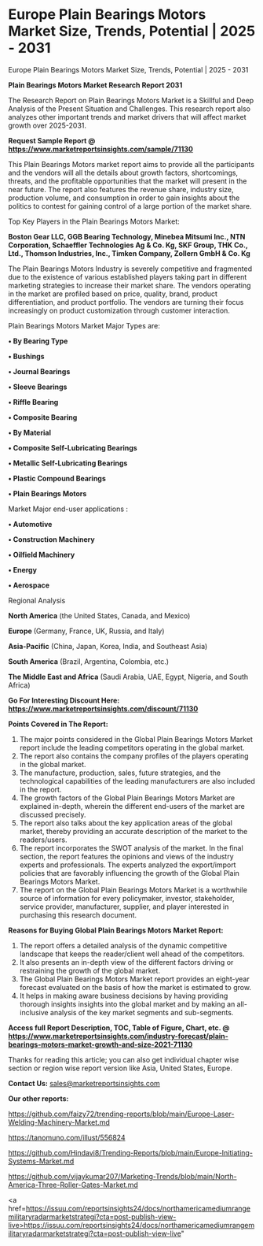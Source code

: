 # Europe Plain Bearings Motors Market Size, Trends, Potential | 2025 - 2031
Europe Plain Bearings Motors Market Size, Trends, Potential | 2025 - 2031

<strong>Plain Bearings Motors Market Research Report 2031</strong>

The Research Report on Plain Bearings Motors Market is a Skillful and Deep Analysis of the Present Situation and Challenges. This research report also analyzes other important trends and market drivers that will affect market growth over 2025-2031.

<strong>Request Sample Report @ <a href=https://www.marketreportsinsights.com/sample/71130>https://www.marketreportsinsights.com/sample/71130</a></strong>

This Plain Bearings Motors market report aims to provide all the participants and the vendors will all the details about growth factors, shortcomings, threats, and the profitable opportunities that the market will present in the near future. The report also features the revenue share, industry size, production volume, and consumption in order to gain insights about the politics to contest for gaining control of a large portion of the market share.

Top Key Players in the Plain Bearings Motors Market:

<strong>Boston Gear LLC, GGB Bearing Technology, Minebea Mitsumi Inc., NTN Corporation, Schaeffler Technologies Ag & Co. Kg, SKF Group, THK Co., Ltd., Thomson Industries, Inc., Timken Company, Zollern GmbH & Co. Kg</strong>

The Plain Bearings Motors Industry is severely competitive and fragmented due to the existence of various established players taking part in different marketing strategies to increase their market share. The vendors operating in the market are profiled based on price, quality, brand, product differentiation, and product portfolio. The vendors are turning their focus increasingly on product customization through customer interaction.

Plain Bearings Motors Market Major Types are:

<strong>• By Bearing Type

• Bushings

• Journal Bearings

• Sleeve Bearings

• Riffle Bearing

• Composite Bearing

• By Material

• Composite Self-Lubricating Bearings

• Metallic Self-Lubricating Bearings

• Plastic Compound Bearings

• Plain Bearings Motors</strong>

Market Major end-user applications :

<strong>• Automotive

• Construction Machinery

• Oilfield Machinery

• Energy

• Aerospace</strong>

Regional Analysis

</u><strong><b>North America</b></strong> (the United States, Canada, and Mexico)

<strong><b>Europe </b></strong>(Germany, France, UK, Russia, and Italy)

<strong><b>Asia-Pacific</b></strong> (China, Japan, Korea, India, and Southeast Asia)

<strong><b>South America</b></strong> (Brazil, Argentina, Colombia, etc.)

<strong><b>The Middle East and Africa</b></strong> (Saudi Arabia, UAE, Egypt, Nigeria, and South Africa)

<strong>Go For Interesting Discount Here: <a href=https://www.marketreportsinsights.com/discount/71130>https://www.marketreportsinsights.com/discount/71130</a></strong>

<strong>Points Covered in The Report:</strong>
<ol>
  <li>The major points considered in the Global Plain Bearings Motors Market report include the leading competitors operating in the global market.</li>
  <li>The report also contains the company profiles of the players operating in the global market.</li>
  <li>The manufacture, production, sales, future strategies, and the technological capabilities of the leading manufacturers are also included in the report.</li>
  <li>The growth factors of the Global Plain Bearings Motors Market are explained in-depth, wherein the different end-users of the market are discussed precisely.</li>
  <li>The report also talks about the key application areas of the global market, thereby providing an accurate description of the market to the readers/users.</li>
  <li>The report incorporates the SWOT analysis of the market. In the final section, the report features the opinions and views of the industry experts and professionals. The experts analyzed the export/import policies that are favorably influencing the growth of the Global Plain Bearings Motors Market.</li>
  <li>The report on the Global Plain Bearings Motors Market is a worthwhile source of information for every policymaker, investor, stakeholder, service provider, manufacturer, supplier, and player interested in purchasing this research document.</li>
</ol>
<strong>Reasons for Buying Global Plain Bearings Motors Market Report:</strong>

<ol>
  <li>The report offers a detailed analysis of the dynamic competitive landscape that keeps the reader/client well ahead of the competitors.</li>
  <li>It also presents an in-depth view of the different factors driving or restraining the growth of the global market.</li>
  <li>The Global Plain Bearings Motors Market report provides an eight-year forecast evaluated on the basis of how the market is estimated to grow.</li>
  <li>It helps in making aware business decisions by having providing thorough insights insights into the global market and by making an all-inclusive analysis of the key market segments and sub-segments.</li>
</ol>
<strong>Access full Report Description, TOC, Table of Figure, Chart, etc. @ <a href=https://www.marketreportsinsights.com/industry-forecast/plain-bearings-motors-market-growth-and-size-2021-71130>https://www.marketreportsinsights.com/industry-forecast/plain-bearings-motors-market-growth-and-size-2021-71130</a></strong>


Thanks for reading this article; you can also get individual chapter wise section or region wise report version like Asia, United States, Europe.

<strong>Contact Us:</strong>
sales@marketreportsinsights.com

<strong>Our other reports:</strong>

<a href=https://github.com/faizy72/trending-reports/blob/main/Europe-Laser-Welding-Machinery-Market.md>https://github.com/faizy72/trending-reports/blob/main/Europe-Laser-Welding-Machinery-Market.md</a>

<a href=https://tanomuno.com/illust/556824>https://tanomuno.com/illust/556824</a>

<a href=https://github.com/Hindavi8/Trending-Reports/blob/main/Europe-Initiating-Systems-Market.md>https://github.com/Hindavi8/Trending-Reports/blob/main/Europe-Initiating-Systems-Market.md</a>

<a href=https://github.com/vijaykumar207/Marketing-Trends/blob/main/North-America-Three-Roller-Gates-Market.md>https://github.com/vijaykumar207/Marketing-Trends/blob/main/North-America-Three-Roller-Gates-Market.md</a>

<a href=https://issuu.com/reportsinsights24/docs/northamericamediumrangemilitaryradarmarketstrategi?cta=post-publish-view-live>https://issuu.com/reportsinsights24/docs/northamericamediumrangemilitaryradarmarketstrategi?cta=post-publish-view-live</a>"
